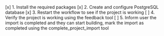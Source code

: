 [x] 1. Install the required packages
[x] 2. Create and configure PostgreSQL database
[x] 3. Restart the workflow to see if the project is working
[ ] 4. Verify the project is working using the feedback tool
[ ] 5. Inform user the import is completed and they can start building, mark the import as completed using the complete_project_import tool